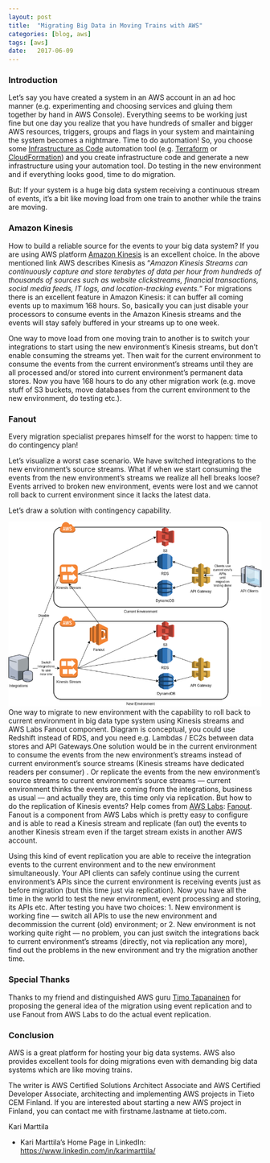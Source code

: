 ```yaml
---
layout:	post
title:	"Migrating Big Data in Moving Trains with AWS"
categories: [blog, aws]
tags: [aws]
date:	2017-06-09
---
```


  ### Introduction

Let’s say you have created a system in an AWS account in an ad hoc manner (e.g. experimenting and choosing services and gluing them together by hand in AWS Console). Everything seems to be working just fine but one day you realize that you have hundreds of smaller and bigger AWS resources, triggers, groups and flags in your system and maintaining the system becomes a nightmare. Time to do automation! So, you choose some [Infrastructure as Code](https://en.wikipedia.org/wiki/Infrastructure_as_Code) automation tool (e.g. [Terraform](https://www.terraform.io/) or [CloudFormation](https://aws.amazon.com/cloudformation/)) and you create infrastructure code and generate a new infrastructure using your automation tool. Do testing in the new environment and if everything looks good, time to do migration.

But: If your system is a huge big data system receiving a continuous stream of events, it’s a bit like moving load from one train to another while the trains are moving.

### **Amazon Kinesis**

How to build a reliable source for the events to your big data system? If you are using AWS platform [Amazon Kinesis](https://aws.amazon.com/kinesis/) is an excellent choice. In the above mentioned link AWS describes Kinesis as “*Amazon Kinesis Streams can continuously capture and store terabytes of data per hour from hundreds of thousands of sources such as website clickstreams, financial transactions, social media feeds, IT logs, and location-tracking events.*” For migrations there is an excellent feature in Amazon Kinesis: it can buffer all coming events up to maximum 168 hours. So, basically you can just disable your processors to consume events in the Amazon Kinesis streams and the events will stay safely buffered in your streams up to one week.

One way to move load from one moving train to another is to switch your integrations to start using the new environment’s Kinesis streams, but don’t enable consuming the streams yet. Then wait for the current environment to consume the events from the current environment’s streams until they are all processed and/or stored into current environment’s permanent data stores. Now you have 168 hours to do any other migration work (e.g. move stuff of S3 buckets, move databases from the current environment to the new environment, do testing etc.).

### **Fanout**

Every migration specialist prepares himself for the worst to happen: time to do contingency plan!

Let’s visualize a worst case scenario. We have switched integrations to the new environment’s source streams. What if when we start consuming the events from the new environment’s streams we realize all hell breaks loose? Events arrived to broken new environment, events were lost and we cannot roll back to current environment since it lacks the latest data.

Let’s draw a solution with contingency capability.

![](/img/1*OWWxTNZdUDMj59PwCOt0hQ.png)One way to migrate to new environment with the capability to roll back to current environment in big data type system using Kinesis streams and AWS Labs Fanout component. Diagram is conceptual, you could use Redshift instead of RDS, and you need e.g. Lambdas / EC2s between data stores and API Gateways.One solution would be in the current environment to consume the events from the new environment’s streams instead of current environment’s source streams (Kinesis streams have dedicated readers per consumer) . Or replicate the events from the new environment’s source streams to current environment’s source streams — current environment thinks the events are coming from the integrations, business as usual — and actually they are, this time only via replication. But how to do the replication of Kinesis events? Help comes from [AWS Labs](https://github.com/awslabs): [Fanout](https://github.com/awslabs/aws-lambda-fanout). Fanout is a component from AWS Labs which is pretty easy to configure and is able to read a Kinesis stream and replicate (fan out) the events to another Kinesis stream even if the target stream exists in another AWS account.

Using this kind of event replication you are able to receive the integration events to the current environment and to the new environment simultaneously. Your API clients can safely continue using the current environment’s APIs since the current environment is receiving events just as before migration (but this time just via replication). Now you have all the time in the world to test the new environment, event processing and storing, its APIs etc. After testing you have two choices: 1. New environment is working fine — switch all APIs to use the new environment and decommission the current (old) environment; or 2. New environment is not working quite right — no problem, you can just switch the integrations back to current environment’s streams (directly, not via replication any more), find out the problems in the new environment and try the migration another time.

### **Special Thanks**

Thanks to my friend and distinguished AWS guru [Timo Tapanainen](https://www.linkedin.com/in/timo-tapanainen/) for proposing the general idea of the migration using event replication and to use Fanout from AWS Labs to do the actual event replication.

### Conclusion

AWS is a great platform for hosting your big data systems. AWS also provides excellent tools for doing migrations even with demanding big data systems which are like moving trains.

The writer is AWS Certified Solutions Architect Associate and AWS Certified Developer Associate, architecting and implementing AWS projects in Tieto CEM Finland. If you are interested about starting a new AWS project in Finland, you can contact me with firstname.lastname at tieto.com.

Kari Marttila

* Kari Marttila’s Home Page in LinkedIn: <https://www.linkedin.com/in/karimarttila/>
  